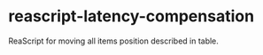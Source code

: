 reascript-latency-compensation
==============================

ReaScript for moving all items position described in table.
